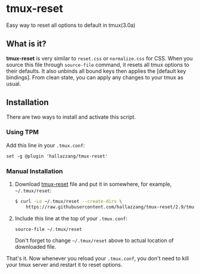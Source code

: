 # tmux-reset

Easy way to reset all options to default in tmux(3.0a)

## What is it?

**tmux-reset** is very similar to `reset.css` or `normalize.css` for CSS.
When you source this file through `source-file` command, it resets all tmux options to their defaults.
It also unbinds all bound keys then applies the [default key bindings].
From clean state, you can apply any changes to your tmux as usual.

## Installation

There are two ways to install and activate this script.

### Using TPM

Add this line in your `.tmux.conf`:

```tmux
set -g @plugin 'hallazzang/tmux-reset'
```

### Manual Installation

1. Download [tmux-reset] file and put it in somewhere, for example, `~/.tmux/reset`:
    ```bash
    $ curl -Lo ~/.tmux/reset --create-dirs \
        https://raw.githubusercontent.com/hallazzang/tmux-reset/2.9/tmux-reset
    ```

2. Include this line at the top of your `.tmux.conf`:
    ```tmux
    source-file ~/.tmux/reset
    ```
    Don't forget to change `~/.tmux/reset` above to actual location of downloaded file.

That's it. Now whenever you reload your `.tmux.conf`,
you don't need to kill your tmux server and restart it to reset options.

[default-key-bindings]: https://github.com/tmux/tmux/blob/2.9/key-bindings.c#L192-L426
[tmux-reset]: https://github.com/hallazzang/tmux-reset/blob/2.9/tmux-reset
